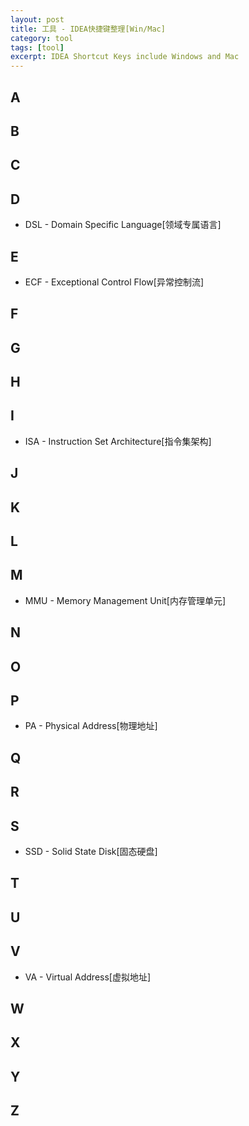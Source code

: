 ```yaml
---
layout: post
title: 工具 - IDEA快捷键整理[Win/Mac]
category: tool
tags: [tool]
excerpt: IDEA Shortcut Keys include Windows and Mac
---
```


## A


## B


## C


## D

- DSL - Domain Specific Language[领域专属语言]


## E

- ECF - Exceptional Control Flow[异常控制流]

## F


## G


## H


## I

- ISA - Instruction Set Architecture[指令集架构]


## J


## K


## L


## M

- MMU - Memory Management Unit[内存管理单元]

## N


## O


## P

- PA - Physical Address[物理地址]

## Q


## R


## S

- SSD - Solid State Disk[固态硬盘]

## T


## U


## V

- VA - Virtual Address[虚拟地址]

## W


## X


## Y


## Z

